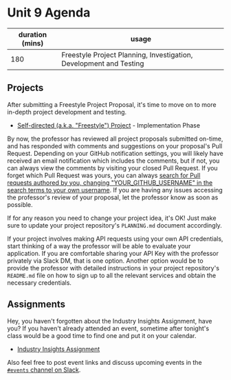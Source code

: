 # Unit 9 Agenda

duration (mins) | usage
--- | ---
180 | Freestyle Project Planning, Investigation, Development and Testing

## Projects

After submitting a Freestyle Project Proposal, it's time to move on to more in-depth project development and testing.

+ [Self-directed (a.k.a. "Freestyle") Project](/projects/freestyle/project.md) - Implementation Phase

By now, the professor has reviewed all project proposals submitted on-time, and has responded with comments and suggestions on your proposal's Pull Request. Depending on your GitHub notification settings, you will likely have received an email notification which includes the comments, but if not, you can always view the comments by visiting your closed Pull Request. If you forget which Pull Request was yours, you can always [search for Pull requests authored by you, changing "YOUR_GITHUB_USERNAME" in the search terms to your own username](https://github.com/prof-rossetti/nyu-info-2335-201805/pulls?utf8=%E2%9C%93&q=is%3Apr+author%3AYOUR_GITHUB_USERNAME). If you are having any issues accessing the professor's review of your proposal, let the professor know as soon as possible.

If for any reason you need to change your project idea, it's OK! Just make sure to update your project repository's `PLANNING.md` document accordingly.

If your project involves making API requests using your own API credentials, start thinking of a way the professor will be able to evaluate your application. If you are comfortable sharing your API Key with the professor privately via Slack DM, that is one option. Another option would be to provide the professor with detailed instructions in your project repository's `README.md` file on how to sign up to all the relevant services and obtain the necessary credentials.

## Assignments

Hey, you haven't forgotten about the Industry Insights Assignment, have you? If you haven't already attended an event, sometime after tonight's class would be a good time to find one and put it on your calendar.

  + [Industry Insights Assignment](/assignments/industry-insights/assignment.md)

Also feel free to post event links and discuss upcoming events in the [`#events` channel on Slack](https://nyu-info-2335.slack.com/messages/C610YGY2X/).
